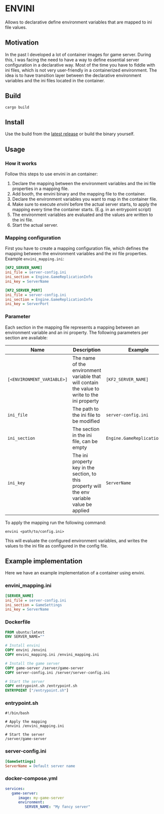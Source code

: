 # ENVINI

Allows to declarative define environment variables that are mapped to ini file values.

## Motivation

In the past I developed a lot of container images for game server.
During this, I was facing the need to have a way to define essential server configuration in a declarative way.
Most of the time you have to fiddle with ini files, which is not very user-friendly in a containerized environment.
The idea is to have transition layer between the declarative environment variables and the ini files located in the
container.

## Build

```shell
cargo build
```

## Install

Use the build from the [latest release](https://github.com/RouHim/envini/releases) or build the binary yourself.

## Usage

### How it works

Follow this steps to use envini in an container:

1) Declare the mapping between the environment variables and the ini file properties in a mapping file.
2) Add booth, the envini binary and the mapping file to the container.
3) Declare the environment variables you want to map in the container file.
4) Make sure to execute _envini_ before the actual server starts, to apply the mapping every time the container
   starts. (E.g. in an entrypoint script)
5) The environment variables are evaluated and the values are written to the ini file.
6) Start the actual server.

### Mapping configuration

First you have to create a mapping configuration file,
which defines the mapping between the environment variables and the ini file properties.
Example `envini_mapping.ini`:

```ini
[KF2_SERVER_NAME]
ini_file = server-config.ini
ini_section = Engine.GameReplicationInfo
ini_key = ServerName

[KF2_SERVER_PORT]
ini_file = server-config.ini
ini_section = Engine.GameReplicationInfo
ini_key = ServerPort
```

### Parameter

Each section in the mapping file represents a mapping between an environment variable and an ini property.
The following parameters per section are available:

| Name                       | Description                                                                                   | Example                      |
|----------------------------|-----------------------------------------------------------------------------------------------|------------------------------|
| `[<ENVIRONMENT_VARIABLE>]` | The name of the environment variable that will contain the value to write to the ini property | `[KF2_SERVER_NAME]`          |
| `ini_file`                 | The path to the ini file to be modified                                                       | `server-config.ini`          |
| `ini_section`              | The section in the ini file, can be empty                                                     | `Engine.GameReplicationInfo` |
| `ini_key`                  | The ini property key in the section, to this property will the env variable value be applied  | `ServerName`                 |

To apply the mapping run the following command:

```shell
envini <path/to/config.ini>
```

This will evaluate the configured environment variables,
and writes the values to the ini file as configured in the config file.

## Example implementation

Here we have an example implementation of a container using envini.

### envini_mapping.ini

```ini
[SERVER_NAME]
ini_file = server-config.ini
ini_section = GameSettings
ini_key = ServerName
```

### Dockerfile

```dockerfile
FROM ubuntu:latest
ENV SERVER_NAME=""

# Install envini
COPY envini /envini
COPY envini_mapping.ini /envini_mapping.ini

# Install the game server
COPY game-server /server/game-server
COPY server-config.ini /server/server-config.ini

# Start the server
COPY entrypoint.sh /entrypoint.sh
ENTRYPOINT ["/entrypoint.sh"]
```

### entrypoint.sh

```shell
#!/bin/bash

# Apply the mapping
/envini /envini_mapping.ini

# Start the server
/server/game-server
```

### server-config.ini

```ini
[GameSettings]
ServerName = Default server name
```

### docker-compose.yml

```yaml
services:
   game-server:
      image: my-game-server
      environment:
         SERVER_NAME: "My fancy server"
```